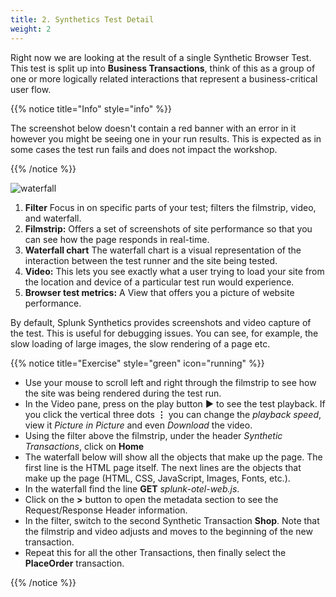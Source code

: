 ```yaml
---
title: 2. Synthetics Test Detail
weight: 2
---
```


Right now we are looking at the result of a single Synthetic Browser Test. This test is split up into **Business Transactions**, think of this as a group of one or more logically related interactions that represent a business-critical user flow.

{{% notice title="Info" style="info" %}}

The screenshot below doesn't contain a red banner with an error in it however you might be seeing one in your run results. This is expected as in some cases the test run fails and does not impact the workshop.

{{% /notice %}}

![waterfall](../images/synth-waterfall.png)
1. **Filter** Focus in on specific parts of your test; filters the filmstrip, video, and waterfall. 
2. **Filmstrip:** Offers a set of screenshots of site performance so that you can see how the page responds in real-time.
3. **Waterfall chart**  The waterfall chart is a visual representation of the interaction between the test runner and the site being tested.
4. **Video:** This lets you see exactly what a user trying to load your site from the location and device of a particular test run would experience.
5. **Browser test metrics:**  A View that offers you a picture of website performance.

By default, Splunk Synthetics provides screenshots and video capture of the test. This is useful for debugging issues. You can see, for example, the slow loading of large images, the slow rendering of a page etc.

{{% notice title="Exercise" style="green" icon="running" %}}


* Use your mouse to scroll left and right through the filmstrip to see how the site was being rendered during the test run.
* In the Video pane, press on the play button **▶** to see the test playback. If you click the vertical three dots **⋮** you can change the *playback speed*, view it *Picture in Picture* and even *Download* the video.
* Using the filter above the filmstrip, under the header *Synthetic Transactions*, click on **Home**
* The waterfall below will show all the objects that make up the page. The first line is the HTML page itself. The next lines are the objects that make up the page (HTML, CSS, JavaScript, Images, Fonts, etc.).
* In the waterfall find the line **GET** *splunk-otel-web.js*.
* Click on the **>** button to open the metadata section to see the Request/Response Header information.
* In the filter, switch to the second Synthetic Transaction **Shop**. Note that the filmstrip and video adjusts and moves to the beginning of the new transaction.
* Repeat this for all the other Transactions, then finally select the **PlaceOrder** transaction.

{{% /notice %}}

